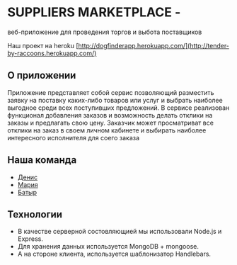  
# SUPPLIERS MARKETPLACE - 
веб-приложение для проведения торгов и выбота поставщиков

Наш проект на heroku [http://dogfinderapp.herokuapp.com/](http://tender-by-raccoons.herokuapp.com/)

## О приложении
Приложение представляет собой сервис позволяющий разместить заявку на поставку каких-либо товаров или услуг и выбрать наиболее выгодное среди всех поступивших предложений. В сервисе реализован функционал добавления заказов и возможность делать отклики на заказы и предлагать свою цену. Заказчик может просматриват все отклики на заказ в своем личном кабинете и выбирать наиболее интересного исполнителя для соего заказа

## Наша команда
* [Денис](https://github.com/debbes)
* [Мария](https://github.com/MariaFili)
* [Батыр](https://github.com/batyr-qhan)

## Технологии
* В качестве серверной состовляющией мы использовали Node.js и Express.
* Для хранения данных используется MongoDB + mongoose.
* А на стороне клиента, используется шаблонизатор Handlebars.
